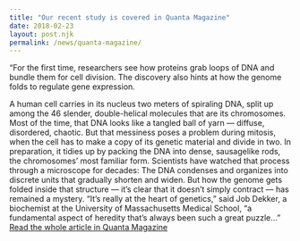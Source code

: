 ```yaml
---
title: "Our recent study is covered in Quanta Magazine"
date: 2018-02-23
layout: post.njk
permalink: /news/quanta-magazine/
---
```


“For the first time, researchers see how proteins grab loops of DNA and bundle them for cell division. The discovery also hints at how the genome folds to regulate gene expression.

A human cell carries in its nucleus two meters of spiraling DNA, split up among the 46 slender, double-helical molecules that are its chromosomes. Most of the time, that DNA looks like a tangled ball of yarn — diffuse, disordered, chaotic. But that messiness poses a problem during mitosis, when the cell has to make a copy of its genetic material and divide in two. In preparation, it tidies up by packing the DNA into dense, sausagelike rods, the chromosomes’ most familiar form. Scientists have watched that process through a microscope for decades: The DNA condenses and organizes into discrete units that gradually shorten and widen. But how the genome gets folded inside that structure — it’s clear that it doesn’t simply contract — has remained a mystery. “It’s really at the heart of genetics,” said Job Dekker, a biochemist at the University of Massachusetts Medical School, “a fundamental aspect of heredity that’s always been such a great puzzle…” [Read the whole article in Quanta Magazine](https://www.quantamagazine.org/how-cells-pack-tangled-dna-into-neat-chromosomes-20180222/)
